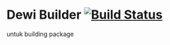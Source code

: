 # Dewi Builder [![Build Status](https://travis-ci.com/Vaziria/dewibuilder.svg?token=5jEqS7deq1dJZzgZmzNR&branch=master)](https://travis-ci.com/Vaziria/dewibuilder)

untuk building package